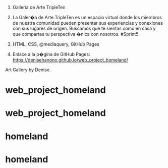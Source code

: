 1. Galleria de Arte TripleTen

2. La Galer�a de Arte TripleTen es un espacio virtual donde los miembros de nuestra comunidad pueden presentar sus experiencias y conexiones con sus lugares de origen. Buscamos que te sientas como en casa y que compartas tu perspectiva �nica con nosotros. #Sprint5

3. HTML, CSS, @mediaquery, GitHub Pages

4.  Enlace a la p�gina de GitHub Pages: https://denisehanono.github.io/web_project_homeland/

Art Gallery by Denise.
# web_project_homeland
# web_project_homeland
# homeland
# homeland
